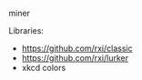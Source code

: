 
miner


Libraries: 
- https://github.com/rxi/classic
- https://github.com/rxi/lurker
- xkcd colors 
